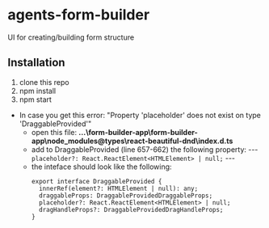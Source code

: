 # agents-form-builder
UI for creating/building form structure 
## Installation
1. clone this repo
2. npm install
3. npm start
- In case you get this error: "Property 'placeholder' does not exist on type 'DraggableProvided'"
  - open this file: **...\form-builder-app\form-builder-app\node_modules\@types\react-beautiful-dnd\index.d.ts**
  - add to DraggableProvided (line 657-662) the following property: --- `placeholder?: React.ReactElement<HTMLElement> | null;` ---
  - the inteface should look like the following:
      ```
      export interface DraggableProvided {
        innerRef(element?: HTMLElement | null): any;
        draggableProps: DraggableProvidedDraggableProps;
        placeholder?: React.ReactElement<HTMLElement> | null;
        dragHandleProps?: DraggableProvidedDragHandleProps;
    }
    ```


